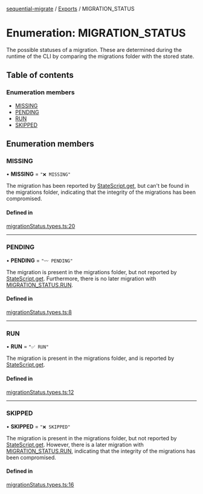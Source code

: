 [sequential-migrate](../README.md) / [Exports](../modules.md) / MIGRATION\_STATUS

# Enumeration: MIGRATION\_STATUS

The possible statuses of a migration. These are determined during the runtime of the CLI by comparing the migrations folder with the stored state.

## Table of contents

### Enumeration members

- [MISSING](MIGRATION_STATUS.md#missing)
- [PENDING](MIGRATION_STATUS.md#pending)
- [RUN](MIGRATION_STATUS.md#run)
- [SKIPPED](MIGRATION_STATUS.md#skipped)

## Enumeration members

### MISSING

• **MISSING** = `"❌ MISSING"`

The migration has been reported by [StateScript.get](../interfaces/StateScript.md#get), but can't be found in the migrations folder, indicating that the integrity of the migrations has been compromised.

#### Defined in

[migrationStatus.types.ts:20](https://github.com/Ivo-Evans/sequential-migrate/blob/9a93920/src/types/migrationStatus.types.ts#L20)

___

### PENDING

• **PENDING** = `"〰️ PENDING"`

The migration is present in the migrations folder, but not reported by [StateScript.get](../interfaces/StateScript.md#get). Furthermore, there is no later migration with [MIGRATION_STATUS.RUN](MIGRATION_STATUS.md#run).

#### Defined in

[migrationStatus.types.ts:8](https://github.com/Ivo-Evans/sequential-migrate/blob/9a93920/src/types/migrationStatus.types.ts#L8)

___

### RUN

• **RUN** = `"✅ RUN"`

The migration is present in the migrations folder, and is reported by [StateScript.get](../interfaces/StateScript.md#get).

#### Defined in

[migrationStatus.types.ts:12](https://github.com/Ivo-Evans/sequential-migrate/blob/9a93920/src/types/migrationStatus.types.ts#L12)

___

### SKIPPED

• **SKIPPED** = `"❌ SKIPPED"`

The migration is present in the migrations folder, but not reported by [StateScript.get](../interfaces/StateScript.md#get). However, there is a later migration with [MIGRATION_STATUS.RUN](MIGRATION_STATUS.md#run), indicating that the integrity of the migrations has been compromised.

#### Defined in

[migrationStatus.types.ts:16](https://github.com/Ivo-Evans/sequential-migrate/blob/9a93920/src/types/migrationStatus.types.ts#L16)

